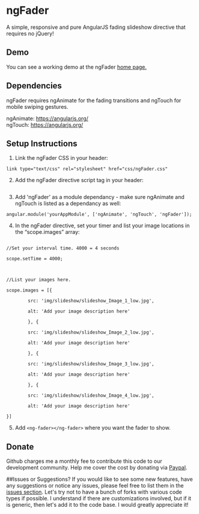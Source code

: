 # ngFader
A simple, responsive and pure AngularJS fading slideshow directive that requires no jQuery!

## Demo
You can see a working demo at the ngFader [home page.](http://www.jasonvoirin.com/ngfader)

## Dependencies
ngFader requires ngAnimate for the fading transitions and ngTouch for mobile swiping gestures. 

ngAnimate:
https://angularjs.org/ <br>
ngTouch:
https://angularjs.org/

## Setup Instructions
1. Link the ngFader CSS in your header:<br>
<pre><code>link type="text/css" rel="stylesheet" href="css/ngFader.css"</code></pre>
2. Add the ngFader directive script tag in your header: <br>
<pre><code><script src="js/directives/ngFader.js"></script></code></pre>
3. Add 'ngFader' as a module dependancy - make sure ngAnimate and ngTouch is listed as a dependancy as well:
<pre><code>angular.module('yourAppModule', ['ngAnimate', 'ngTouch', 'ngFader']);</code></pre>
4. In the ngFader directive, set your timer and list your image locations in the “scope.images” array: <br>
<pre><code>
//Set your interval time. 4000 = 4 seconds<br>
scope.setTime = 4000;<br>
<br>
//List your images here. <br>
scope.images = [{<br>
		src: 'img/slideshow/slideshow_Image_1_low.jpg',<br>
		alt: 'Add your image description here'<br>
		}, {<br>
		src: 'img/slideshow/slideshow_Image_2_low.jpg',<br>
		alt: 'Add your image description here'<br>
		}, {<br>
		src: 'img/slideshow/slideshow_Image_3_low.jpg',<br>
		alt: 'Add your image description here'<br>
		}, {<br>
		src: 'img/slideshow/slideshow_Image_4_low.jpg',<br>
		alt: 'Add your image description here'<br>
}]</code></pre>
5. Add <code>\<ng-fader>\</ng-fader></code> where you want the fader to show.<br>


## Donate 
Github charges me a monthly fee to contribute this code to our development community. Help me cover the cost by donating via [Paypal](https://www.paypal.com/cgi-bin/webscr?cmd=_s-xclick&hosted_button_id=2SYBU2SUZCJUE).

##Issues or Suggestions?
If you would like to see some new features, have any suggestions or notice any issues, please feel free to list them in the [issues section](https://github.com/jasonvoirin/ngFader/issues). Let's try not to have a bunch of forks with various code types if possible. I understand if there are customizations involved, but if it is generic, then let's add it to the code base. I would greatly appreciate it!

